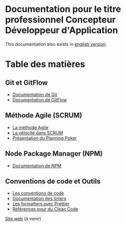 # Documentation pour le titre professionnel Concepteur Développeur d'Application

This documentation also exists in [english version](README.en.md).

# Table des matières

## Git et GitFlow

- [Documentation de Git](1-basics/01-git/fr/article.md)
- [Documentation de GitFlow](1-basics/02-gitflow/fr/article.md)

## Méthode Agile (SCRUM)

- [La méthode Agile](1-basics/03-methodology/01-agile-method/fr/article.md)
- [La vélocité dans SCRUM](1-basics/03-methodology/02-velocity/fr/article.md)
- [Présentation du Planning Poker](1-basics/03-methodology/03-planning-poker/fr/article.md)

## Node Package Manager (NPM)

- [Documentation de NPM](1-basics/04-npm/fr/article.md)

## Conventions de code et Outils

- [Les conventions de code](2-code-style/01-code-conventions/fr/article.md)
- [Documentation des linters](2-code-style/02-linter/fr/article.md)
- [Les formatters avec Prettier](2-code-style/03-prettier/fr/article.md)
- [Références pour du Clean Code](2-code-style/04-clean-code-references/fr/article.md)

[Site web](http://concepteur-developpeur.com/) (à venir)